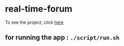 # real-time-forum
To see the project, click [here](https://github.com/01-edu/public/tree/master/subjects/real-time-forum)


## for running the app : `./script/run.sh`
